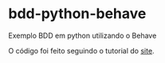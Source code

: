 # bdd-python-behave
Exemplo BDD em python utilizando o Behave

O código foi feito seguindo o tutorial do [site](https://semaphoreci.com/community/tutorials/getting-started-with-behavior-testing-in-python-with-behave). 
